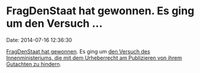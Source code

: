 FragDenStaat hat gewonnen. Es ging um den Versuch \...
======================================================

Date: 2014-07-16 12:36:30

[FragDenStaat hat
gewonnen](https://netzpolitik.org/2014/zensurheberrecht-fragdenstaat-gewinnt-klage-gegen-bundesregierung-fuer-informationsfreiheit/).
Es ging um [den Versuch des Innenministeriums, die mit dem Urheberrecht
am Publizieren von ihrem Gutachten zu
hindern](http://blog.fefe.de/?ts=ac210f97).
